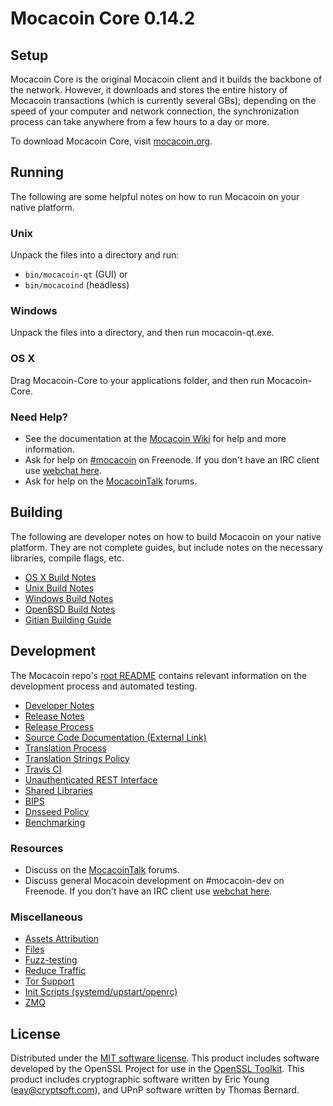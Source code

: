Mocacoin Core 0.14.2
=====================

Setup
---------------------
Mocacoin Core is the original Mocacoin client and it builds the backbone of the network. However, it downloads and stores the entire history of Mocacoin transactions (which is currently several GBs); depending on the speed of your computer and network connection, the synchronization process can take anywhere from a few hours to a day or more.

To download Mocacoin Core, visit [mocacoin.org](https://mocacoin.org).

Running
---------------------
The following are some helpful notes on how to run Mocacoin on your native platform.

### Unix

Unpack the files into a directory and run:

- `bin/mocacoin-qt` (GUI) or
- `bin/mocacoind` (headless)

### Windows

Unpack the files into a directory, and then run mocacoin-qt.exe.

### OS X

Drag Mocacoin-Core to your applications folder, and then run Mocacoin-Core.

### Need Help?

* See the documentation at the [Mocacoin Wiki](https://mocacoin.info/)
for help and more information.
* Ask for help on [#mocacoin](http://webchat.freenode.net?channels=mocacoin) on Freenode. If you don't have an IRC client use [webchat here](http://webchat.freenode.net?channels=mocacoin).
* Ask for help on the [MocacoinTalk](https://mocacointalk.io/) forums.

Building
---------------------
The following are developer notes on how to build Mocacoin on your native platform. They are not complete guides, but include notes on the necessary libraries, compile flags, etc.

- [OS X Build Notes](build-osx.md)
- [Unix Build Notes](build-unix.md)
- [Windows Build Notes](build-windows.md)
- [OpenBSD Build Notes](build-openbsd.md)
- [Gitian Building Guide](gitian-building.md)

Development
---------------------
The Mocacoin repo's [root README](/README.md) contains relevant information on the development process and automated testing.

- [Developer Notes](developer-notes.md)
- [Release Notes](release-notes.md)
- [Release Process](release-process.md)
- [Source Code Documentation (External Link)](https://dev.visucore.com/mocacoin/doxygen/)
- [Translation Process](translation_process.md)
- [Translation Strings Policy](translation_strings_policy.md)
- [Travis CI](travis-ci.md)
- [Unauthenticated REST Interface](REST-interface.md)
- [Shared Libraries](shared-libraries.md)
- [BIPS](bips.md)
- [Dnsseed Policy](dnsseed-policy.md)
- [Benchmarking](benchmarking.md)

### Resources
* Discuss on the [MocacoinTalk](https://mocacointalk.io/) forums.
* Discuss general Mocacoin development on #mocacoin-dev on Freenode. If you don't have an IRC client use [webchat here](http://webchat.freenode.net/?channels=mocacoin-dev).

### Miscellaneous
- [Assets Attribution](assets-attribution.md)
- [Files](files.md)
- [Fuzz-testing](fuzzing.md)
- [Reduce Traffic](reduce-traffic.md)
- [Tor Support](tor.md)
- [Init Scripts (systemd/upstart/openrc)](init.md)
- [ZMQ](zmq.md)

License
---------------------
Distributed under the [MIT software license](/COPYING).
This product includes software developed by the OpenSSL Project for use in the [OpenSSL Toolkit](https://www.openssl.org/). This product includes
cryptographic software written by Eric Young ([eay@cryptsoft.com](mailto:eay@cryptsoft.com)), and UPnP software written by Thomas Bernard.
